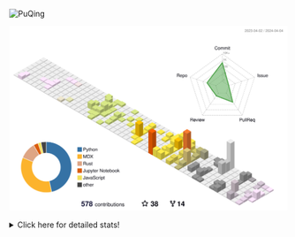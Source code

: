 ![PuQing](https://user-images.githubusercontent.com/27223114/171565019-9a56fae6-b08b-421f-99db-7e830da42371.png)

![](./profile-3d-contrib/profile-season-animate.svg)

<details>
<summary>Click here for detailed stats!</summary>

<!--START_SECTION:waka-->
![Lines of code](https://img.shields.io/badge/From%20Hello%20World%20I%27ve%20Written-1.3%20million%20lines%20of%20code-blue)

**🐱 My GitHub Data** 

> 📦 372.5 kB Used in GitHub's Storage 
 > 
> 🚫 Not Opted to Hire
 > 
> 📜 46 Public Repositories 
 > 
> 🔑 28 Private Repositories 
 > 
**I'm an Early 🐤** 

```text
🌞 Morning                566 commits         ██░░░░░░░░░░░░░░░░░░░░░░░   07.93 % 
🌆 Daytime                3372 commits        ████████████░░░░░░░░░░░░░   47.27 % 
🌃 Evening                1320 commits        █████░░░░░░░░░░░░░░░░░░░░   18.51 % 
🌙 Night                  1875 commits        ███████░░░░░░░░░░░░░░░░░░   26.29 % 
```


📊 **This Week I Spent My Time On** 

```text
💬 Programming Languages: 
Markdown                 11 hrs 42 mins      ███████████████████░░░░░░   75.69 % 
Other                    2 hrs 27 mins       ████░░░░░░░░░░░░░░░░░░░░░   15.91 % 
Python                   18 mins             ░░░░░░░░░░░░░░░░░░░░░░░░░   01.95 % 
TypeScript               16 mins             ░░░░░░░░░░░░░░░░░░░░░░░░░   01.81 % 
SSH Config               15 mins             ░░░░░░░░░░░░░░░░░░░░░░░░░   01.66 % 

🔥 Editors: 
Obsidian                 11 hrs 39 mins      ███████████████████░░░░░░   75.29 % 
iTerm2                   2 hrs 17 mins       ████░░░░░░░░░░░░░░░░░░░░░   14.86 % 
VS Code                  1 hr 31 mins        ██░░░░░░░░░░░░░░░░░░░░░░░   09.86 % 

💻 Operating System: 
Mac                      11 hrs 27 mins      ██████████████████░░░░░░░   73.99 % 
Windows                  3 hrs 26 mins       ██████░░░░░░░░░░░░░░░░░░░   22.20 % 
WSL                      35 mins             █░░░░░░░░░░░░░░░░░░░░░░░░   03.80 % 
```


<!--END_SECTION:waka-->
</details>
